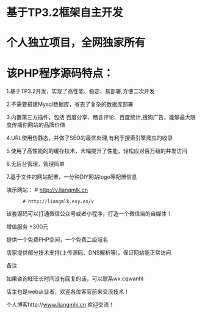 # 基于TP3.2框架自主开发

# 个人独立项目，全网独家所有
# 该PHP程序源码特点：
   1.基于TP3.2开发，实现了高性能、稳定、易部署,方便二次开发

   2.不需要搭建Mysql数据库，省去了复杂的数据库部署

   3.内置第三方插件，包括 百度分享、畅言评论、百度统计,搜狗广告，能够最大限度传播你网站的品牌价值

   4.URL使用伪静态，并做了SEO的最优处理,有利于搜索引擎爬虫的收录

   5.使用了高性能的的缓存技术，大幅提升了性能，轻松应对百万级的并发访问  

   6.无后台管理，管理简单

   7.基于文件的网站配置，一分钟DIY网站logo等配置信息

 

演示网站： # http://v.liangmlk.cn

          # http://liangmlk.esy.es/v

该套源码可以打通微信公众号或者小程序，打造一个微信端的自媒体！

 

增值服务 +300元

提供一个免费PHP空间，一个免费二级域名

店家提供部分技术支持(上传源码、DNS解析等)，保证网站能正常访问

 

备注


如果咨询旺旺长时间没有回复的话，可以联系wx:cqwanhl

店主也是web从业者，欢迎各位客官前来交流技术！

个人博客http://www.liangmlk.cn 欢迎交流！
